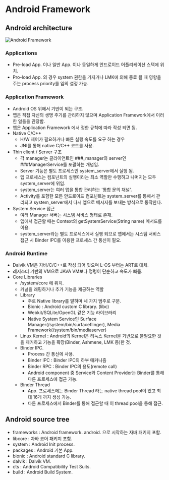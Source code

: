 # Android Framework

## Android architecture
![Android Framework](http://3.bp.blogspot.com/_wK8UgW3iEtU/TGPkS44q8LI/AAAAAAAADgc/x6EBEn2sl3c/s1600/Android+Architecture+-+1.png)

### Applications
* Pre-load App. 이나 일반 App. 이나 동일하게 안드로이드 어플리케이션 스택에 위치.
* Pro-load App. 의 경우 system 권한을 가지거나 LMK에 의해 종료 될 때 영향을 주는 process priority를 임의 설정 가능.

### Application Framework
* Android OS 위에서 기반이 되는 구조.
* 앱은 직접 자신의 생명 주기를 관리하지 않으며 Application Framework에서 이러한 일들을 관장함.
* 엡은 Application Framework 에서 정한 규칙에 따라 작성 되면 됨.
* Native C/C++
  * H/W 제어가 필요하거나 빠른 실행 속도를 요구 하는 경우
  * JNI를 통해 native C/C++ 코드를 사용.
* Thin client / Server 구조
  * 각 manager는 클라이언트인 ###_manager와 server인 ###ManagerService를 포괄하는 개념임.
  * Server 기능은 별도 프로세스인 system_server에서 실행 됨.
  * 앱 프로세스는 컴포넌트의 실행이라는 최소 역할만 수행하고 나머지는 모두 system_server에 위임.
  * system_server는 여러 앱을 통합 관리하는 '통합 문의 채널'.
  * Activity를 포함한 모든 안드로이드 컴포넌트는 system_server를 통해서 관리되고 system_server에서 다시 앱으로 메시지를 보내는 방식으로 동작한다.
* System Service 접근
  * 여러 Manager 서버는 시스템 서비스 형태로 존재.
  * 앱에서 접근할 때는 Context의 getSystemService(String name) 메서드를 이용.
  * system_server라는 별도 프로세스에서 실행 되므로 앱에서는 시스템 서비스 접근 시 Binder IPC를 이용한 프로세스 간 통신이 필요.
  
### Android Runtime
* Dalvik VM은 자바/C/C++로 작성 되어 잇으며 L-OS 부터는 ART로 대체.
* 레지스터 기반의 VM으로 JAVA VM보다 명령이 단순하고 속도가 빠름.
* Core Libraries
  * /system/core 에 위치.
  * 커널을 래핑하거나 추가 기능을 제공하는 역할
  * Library
    * 주로 Native library를 말하며 세 가지 범주로 구분.
    * Bionic : Android custom C library. (libc)
    * Webkit/SQLite/OpenGL 같은 기능 라이브러리
    * Native System Service인 Surface Manager(/system/bin/surfaceflinger), Media Framework(/system/bin/mediaserver)
  * Linux Kernel : Android의 Kernel은 리눅스 Kernel을 기반으로 불필요한 것을 제거하고 기능을 확장(Binder, Ashmene, LMK 등)한 것.
  * Binder IPC.
    * Process 간 통신에 사용.
    * Binder IPC : Binder IPC의 하부 매커니즘
    * Binder RPC : Binder IPC의 용도(remote call)
    * Android component 중 Service와 Content Provider는 Binder를 통해 다른 프로세스에 접근 가능.
  * Binder Thread
    * App. 프로세스에는 Binder Thread 라는 native thread pool이 있고 최대 16개 까지 생성 가능.
    * 다른 프로세스에서 Binder를 통해 접근할 때 이 thread pool을 통해 접근.
    
## Android source tree
* frameworks : Android framework. android. 으로 시작하는 자바 패키지 포함.
* libcore : 자바 코어 패키지 포함.
* system : Android Init process.
* packages : Android 기본 App.
* bionic : Android standard C library.
* dalvik : Dalvik VM.
* cts : Android Compatibility Test Suits.
* build : Android Build System.
